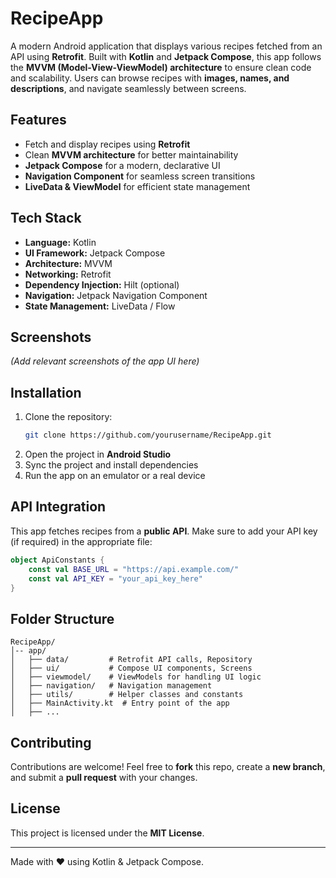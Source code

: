 # RecipeApp

A modern Android application that displays various recipes fetched from an API using **Retrofit**. Built with **Kotlin** and **Jetpack Compose**, this app follows the **MVVM (Model-View-ViewModel) architecture** to ensure clean code and scalability. Users can browse recipes with **images, names, and descriptions**, and navigate seamlessly between screens.

## Features

- Fetch and display recipes using **Retrofit**
- Clean **MVVM architecture** for better maintainability
- **Jetpack Compose** for a modern, declarative UI
- **Navigation Component** for seamless screen transitions
- **LiveData & ViewModel** for efficient state management

## Tech Stack

- **Language:** Kotlin
- **UI Framework:** Jetpack Compose
- **Architecture:** MVVM
- **Networking:** Retrofit
- **Dependency Injection:** Hilt (optional)
- **Navigation:** Jetpack Navigation Component
- **State Management:** LiveData / Flow

## Screenshots

*(Add relevant screenshots of the app UI here)*

## Installation

1. Clone the repository:
   ```bash
   git clone https://github.com/yourusername/RecipeApp.git
   ```
2. Open the project in **Android Studio**
3. Sync the project and install dependencies
4. Run the app on an emulator or a real device

## API Integration

This app fetches recipes from a **public API**. Make sure to add your API key (if required) in the appropriate file:

```kotlin
object ApiConstants {
    const val BASE_URL = "https://api.example.com/"
    const val API_KEY = "your_api_key_here"
}
```

## Folder Structure

```
RecipeApp/
│-- app/
│   ├── data/         # Retrofit API calls, Repository
│   ├── ui/           # Compose UI components, Screens
│   ├── viewmodel/    # ViewModels for handling UI logic
│   ├── navigation/   # Navigation management
│   ├── utils/        # Helper classes and constants
│   ├── MainActivity.kt  # Entry point of the app
│   ├── ...
```

## Contributing

Contributions are welcome! Feel free to **fork** this repo, create a **new branch**, and submit a **pull request** with your changes.

## License

This project is licensed under the **MIT License**.

---
Made with ❤️ using Kotlin & Jetpack Compose.


